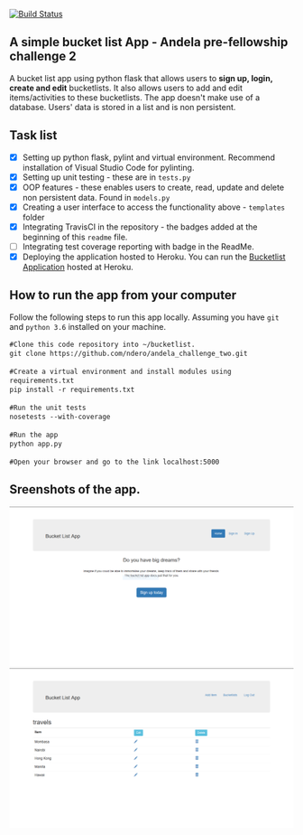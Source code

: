 [![Build Status](https://travis-ci.org/ndero/andela_challenge_two.svg?branch=master)](https://travis-ci.org/ndero/andela_challenge_two)

A simple bucket list App - Andela pre-fellowship challenge 2
-------------------------------------------------------------------
A bucket list app using python flask that allows users to **sign up, login, create and edit** bucketlists. It also allows users to add and edit items/activities to these bucketlists. The app doesn't make use of a database. Users' data is stored in a list and is non persistent.

Task list
------------------------------------- 
- [x] Setting up python flask, pylint and virtual environment. Recommend installation of Visual Studio Code for pylinting.
- [x] Setting up unit testing - these are in `tests.py`
- [x] OOP features - these enables users to create, read, update and delete non persistent data. Found in `models.py`
- [x] Creating a user interface to access the functionality above - `templates` folder
- [x] Integrating TravisCI in the repository - the badges added at the beginning of this `readme` file. 
- [ ] Integrating test coverage reporting with badge in the ReadMe.
- [x] Deploying the application hosted to Heroku. You can run the [Bucketlist Application](https://boiling-plains-35990.herokuapp.com) hosted at Heroku. 

How to run the app from your computer
-------------------------------------
Follow the following steps to run this app locally. Assuming you have `git` and `python 3.6` installed on your machine. 

```
#Clone this code repository into ~/bucketlist. 
git clone https://github.com/ndero/andela_challenge_two.git

#Create a virtual environment and install modules using requirements.txt
pip install -r requirements.txt

#Run the unit tests 
nosetests --with-coverage

#Run the app
python app.py

#Open your browser and go to the link localhost:5000

```

Sreenshots of the app.
-----------------------------------
![image](images/home.png)
![image](images/items.png)


